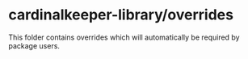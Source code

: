 # cardinalkeeper-library/overrides

This folder contains overrides which will automatically be required by package users.
